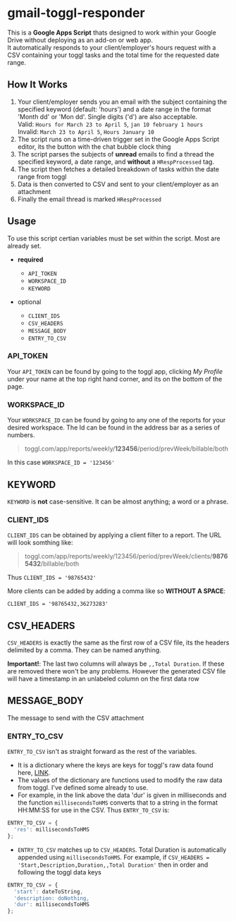 # gmail-toggl-responder
This is a **Google Apps Script** thats designed to work within your Google Drive without deploying as an add-on or web app.<br>It automatically responds to your client/employer's hours request with a CSV containing your toggl tasks and the total time for the requested date range.

## How It Works
1. Your client/employer sends you an email with the subject containing the specified keyword (default: 'hours') and a date range in the format 'Month dd' or 'Mon dd'. Single digits ('d') are also acceptable.  
Valid: `Hours for March 23 to April 5`, `jan 10 february 1 hours`  
Invalid: `March 23 to April 5`, `Hours January 10`
2. The script runs on a time-driven trigger set in the Google Apps Script editor, its the button with the chat bubble clock thing
3. The script parses the subjects of **unread** emails to find a thread the specified keyword, a date range, and **without** a `HRespProcessed` tag.
4. The script then fetches a detailed breakdown of tasks within the date range from toggl
5. Data is then converted to CSV and sent to your client/employer as an attachment
6. Finally the email thread is marked `HRespProcessed`

## Usage
To use this script certian variables must be set within the script. Most are already set.
- **required**
  - `API_TOKEN`
  - `WORKSPACE_ID`
  - `KEYWORD`

- optional
  - `CLIENT_IDS`
  - `CSV_HEADERS`
  - `MESSAGE_BODY`
  - `ENTRY_TO_CSV`

### API_TOKEN
Your `API_TOKEN` can be found by going to the toggl app, clicking _My Profile_ under your name at the top right hand corner, and its on the bottom of the page.

### WORKSPACE_ID
Your `WORKSPACE_ID` can be found by going to any one of the reports for your desired workspace. The Id can be found in the address bar as a series of numbers.  

> toggl.com/app/reports/weekly/**123456**/period/prevWeek/billable/both

In this case `WORKSPACE_ID = '123456'`

## KEYWORD
`KEYWORD` is **not** case-sensitive. It can be almost anything; a word or a phrase.

### CLIENT_IDS
`CLIENT_IDS` can be obtained by applying a client filter to a report. The URL will look somthing like:  

> toggl.com/app/reports/weekly/123456/period/prevWeek/clients/**98765432**/billable/both

Thus `CLIENT_IDS = '98765432'`

More clients can be added by adding a comma like so **WITHOUT A SPACE**:

`CLIENT_IDS = '98765432,36273283'`

## CSV_HEADERS
`CSV_HEADERS` is exactly the same as the first row of a CSV file, its the headers delimited by a comma. They can be named anything.

**Important!**: The last two columns will always be `,,Total Duration`. If these are removed there won't be any problems. However the generated CSV file will have a timestamp in an unlabeled column on the first data row

## MESSAGE_BODY
The message to send with the CSV attachment

### ENTRY_TO_CSV
`ENTRY_TO_CSV` isn't as straight forward as the rest of the variables.
- It is a dictionary where the keys are keys for toggl's raw data found here, [LINK](https://github.com/toggl/toggl_api_docs/blob/master/reports/detailed.md#data-array).
- The values of the dictionary are functions used to modify the raw data from toggl. I've defined some already to use.  
- For example, in the link above the data 'dur' is given in milliseconds and the function `millisecondsToHMS` converts that to a string in the format HH:MM:SS for use in the CSV. Thus `ENTRY_TO_CSV` is:

```JavaScript
ENTRY_TO_CSV = {
  'res': millisecondsToHMS
};
```

- `ENTRY_TO_CSV` matches up to `CSV_HEADERS`. Total Duration is automatically appended using `millisecondsToHMS`. For example, if `CSV_HEADERS = 'Start,Description,Duration,,Total Duration'` then in order and following the toggl data keys

```JavaScript
ENTRY_TO_CSV = {
  'start': dateToString,
  'description: doNothing,
  'dur': millisecondsToHMS
};
```
